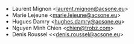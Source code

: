 - Laurent Mignon \<<laurent.mignon@acsone.eu>\>
- Marie Lejeune \<<marie.lejeune@acsone.eu>\>
- Hugues Damry \<<hughes.damry@acsone.eu>\>
- Nguyen Minh Chien \<<chien@trobz.com>\>
- Denis Roussel \<<denis.roussel@acsone.eu\>
